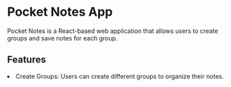 # Pocket Notes App

Pocket Notes is a React-based web application that allows users to create groups and save notes for each group.

## Features
<li>
  Create Groups: Users can create different groups to organize their notes.
</li>
 
 
